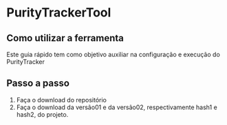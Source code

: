 # PurityTrackerTool

## Como utilizar a ferramenta

Este guia rápido tem como objetivo auxiliar na configuração e execução do PurityTracker

## Passo a passo
1. Faça o download do repositório
2. Faça o download da versão01 e da versão02, respectivamente hash1 e hash2, do projeto.
